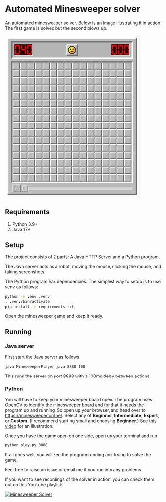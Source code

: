 # Automated Minesweeper solver

An automated minesweeper solver.  Below is an image illustrating it in
action.  The first game is solved but the second blows up.

![The minesweeper solver in action](./docs/minesweeper.gif)

## Requirements

1. Python 3.9+
2. Java 17+

## Setup

The project consists of 2 parts: A Java HTTP Server and a Python program.

The Java server acts as a robot, moving the mouse, clicking the mouse,
and taking screenshots.

The Python program has dependencies.  The simplest way to setup is to
use venv as follows:

```bash
python -m venv .venv
. .venv/bin/activate
pip install -r requirements.txt
```

Open the minesweeper game and keep it ready.

## Running

### Java server

First start the Java server as follows

```bash
java MinesweeperPlayer.java 8888 100
```

This runs the server on port 8888 with a 100ms delay between actions.

### Python

You will have to keep your minesweeper board open.  The program uses
OpenCV to identify the minesweeper board and for that it needs the
program up and running.  So open up your browser, and head over to
https://minesweeper.online/.  Select any of **Beginner**,
**Intermediate**, **Expert**, or **Custom**.  (I recommend starting
small and choosing **Beginner**.)  See [this video](https://www.youtube.com/watch?v=fLbxAwe0FGg)
for an illustration.

Once you have the game open on one side, open up your terminal and run

```bash
python play.py 8888
```

If all goes well, you will see the program running and trying to solve
the game.

Feel free to raise an issue or email me if you run into any problems.

If you want to see recordings of the solver in action, you can check
them out on this YouTube playlist:

[![Minesweeper Solver](https://img.youtube.com/vi/N8LbATeu9xQ/0.jpg)](https://www.youtube.com/watch?v=P7h_tEMDl9k&list=PL5gHWj0zicZoRjgtABICrOQ8LSGwTkZWz&index=1)
